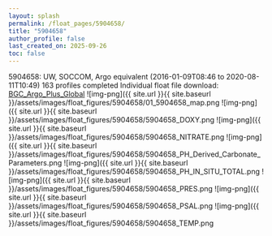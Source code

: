 ```yaml
---
layout: splash
permalink: /float_pages/5904658/
title: "5904658"
author_profile: false
last_created_on: 2025-09-26
toc: false
---
```

 
5904658: UW, SOCCOM, Argo equivalent (2016-01-09T08:46 to 2020-08-11T10:49)
163 profiles completed
Individual float file download: [BGC_Argo_Plus_Global](https://ftp.soest.hawaii.edu/bgc_argo_plus/Individual_Floats/outliers_removed/5904658_Sprof_processed.nc)
![img-png]({{ site.url }}{{ site.baseurl }}/assets/images/float_figures/5904658/01_5904658_map.png
![img-png]({{ site.url }}{{ site.baseurl }}/assets/images/float_figures/5904658/5904658_DOXY.png
![img-png]({{ site.url }}{{ site.baseurl }}/assets/images/float_figures/5904658/5904658_NITRATE.png
![img-png]({{ site.url }}{{ site.baseurl }}/assets/images/float_figures/5904658/5904658_PH_Derived_Carbonate_Parameters.png
![img-png]({{ site.url }}{{ site.baseurl }}/assets/images/float_figures/5904658/5904658_PH_IN_SITU_TOTAL.png
![img-png]({{ site.url }}{{ site.baseurl }}/assets/images/float_figures/5904658/5904658_PRES.png
![img-png]({{ site.url }}{{ site.baseurl }}/assets/images/float_figures/5904658/5904658_PSAL.png
![img-png]({{ site.url }}{{ site.baseurl }}/assets/images/float_figures/5904658/5904658_TEMP.png
